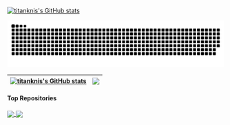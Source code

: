 [![titanknis's GitHub stats](https://github-readme-stats.vercel.app/api?username=titanknis&show_icons=true&theme=tokyonight)](https://github.com/titanknis)

<picture>
  <source media="(prefers-color-scheme: dark)" srcset="https://raw.githubusercontent.com/platane/platane/output/github-contribution-grid-snake-dark.svg">
  <source media="(prefers-color-scheme: light)" srcset="https://raw.githubusercontent.com/platane/platane/output/github-contribution-grid-snake.svg">
  <img alt="github contribution grid snake animation" src="https://raw.githubusercontent.com/platane/platane/output/github-contribution-grid-snake.svg">
</picture>


| <a href="https://github.com/titanknis"><img align="center" src="https://github-readme-stats.vercel.app/api?username=titanknis&show_icons=true&theme=tokyonight" alt="titanknis's GitHub stats" /></a> | <a href="https://github.com/titanknis"><img align="center" src="https://github-readme-stats.vercel.app/api/top-langs/?username=titanknis&layout=compact&theme=tokyonight&hide_border=true" /></a> |
| ------------- | ------------- |

#### Top Repositories


<a href="https://github.com/titanknis/nixos-installation-guide">
  <img align="center" src="https://github-readme-stats.vercel.app/api/pin/?username=titanknis&repo=nixos-installation-guide&theme=tokyonight" />
</a>
<a href="https://github.com/titanknis/ISIMM-L1-Info-Cours">
  <img align="center" src="https://github-readme-stats.vercel.app/api/pin/?username=titanknis&repo=ISIMM-L1-Info-Cours&theme=tokyonight" />
</a>

<br />
<br />
